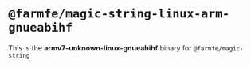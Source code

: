 # `@farmfe/magic-string-linux-arm-gnueabihf`

This is the **armv7-unknown-linux-gnueabihf** binary for `@farmfe/magic-string`
